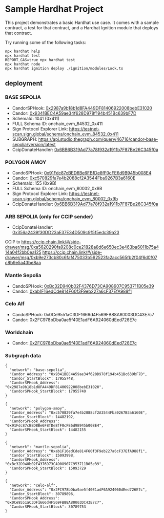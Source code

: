 # Sample Hardhat Project

This project demonstrates a basic Hardhat use case. It comes with a sample contract, a test for that contract, and a Hardhat Ignition module that deploys that contract.

Try running some of the following tasks:

```shell
npx hardhat help
npx hardhat test
REPORT_GAS=true npx hardhat test
npx hardhat node
npx hardhat ignition deploy ./ignition/modules/Lock.ts
```

## deployment

### BASE SEPOLIA
- CandorSPHook:  [0x2987a9b18b1d8FA449DF81406922008bebE31020](https://base-sepolia.blockscout.com/address/0x2987a9b18b1d8FA449DF81406922008bebE31020)
- Candor: [0x9341BEC4A59ae34f628D978f194b451Bc639bF7D](https://base-sepolia.blockscout.com/address/0x9341BEC4A59ae34f628D978f194b451Bc639bF7D)
- SchemaId: 1041 (0x411)
- FULL Schema ID: onchain_evm_84532_0x411
- Sign Protocol Explorer Link: https://testnet-scan.sign.global/schema/onchain_evm_84532_0x411
- SUBGRAPH: https://api.studio.thegraph.com/query/46716/candor-base-sepolia/version/latest
- CcipDonateHandler: [0x6BB6B319Ad77a78f932a1911b7F87Be26C345f0a](https://base-sepolia.blockscout.com/address/0x6BB6B319Ad77a78f932a1911b7F87Be26C345f0a#code)

### POLYGON AMOY
- CandoSPHook:  [0x91Fdc87cBED8Be6FBfDe8fF0cFE6d9B945b008E4](https://amoy.polygonscan.com/address/0x91Fdc87cBED8Be6FBfDe8fF0cFE6d9B945b008E4#code)
- Candor: [0xc570829fa7e4b2088cf2A3544Fba9267B3a6160E](https://amoy.polygonscan.com/address/0xc570829fa7e4b2088cf2A3544Fba9267B3a6160E#code)
- SchemaId: 155 (0x9B)
- FULL Schema ID: onchain_evm_80002_0x9B
- Sign Protocol Explorer Link: https://testnet-scan.sign.global/schema/onchain_evm_80002_0x9b
- CcipDonateHandler: [0x6BB6B319Ad77a78f932a1911b7F87Be26C345f0a](https://amoy.polygonscan.com/address/0x6BB6B319Ad77a78f932a1911b7F87Be26C345f0a#code)

### ARB SEPOLIA (only for CCIP sender)
- CcipDonateHandler: [0x356a2439f30DD23aE37E34D509c9f5f5edc39a23](https://sepolia.arbiscan.io/address/0x356a2439f30DD23aE37E34D509c9f5f5edc39a23#code)

CCIP tx
https://ccip.chain.link/#/side-drawer/msg/0xa5620290fa9208c0ce21828a8d6e650ec3e463ba6011b75a414a04f2bb0ea125
https://ccip.chain.link/#/side-drawer/msg/0xb9e273cb80c6faf475033b592523fa2acc565fb2f04f6d0f07c8b9e5a43be8aa


### Mantle Sepolia
- CandoSPHook:  [0xBc32D940b02F4376D73CA908907C953711B05e39](https://sepolia.mantlescan.xyz/address/0xBc32D940b02F4376D73CA908907C953711B05e39#code)
- Candor: [0xab1F16edCde814F60f3F9eb227a6cF37EfA988f1](https://sepolia.mantlescan.xyz/address/0xab1F16edCde814F60f3F9eb227a6cF37EfA988f1#code)

### Celo Alf
- CandoSPHook: 0x0Ce9551aC3DF1666d4F569FB88A80003DC43E7c7
- Candor: 0x2FC978bDba0ae5f40E1adF6A924060dEed726E7c

### Worldchain
- Candor: [0x2FC978bDba0ae5f40E1adF6A924060dEed726E7c](https://worldscan.org/address/0x2FC978bDba0ae5f40E1adF6A924060dEed726E7c)

### Subgraph data
```
{
  "network": "base-sepolia",
  "Candor_Address": "0x9341BEC4A59ae34f628D978f194b451Bc639bF7D",
  "Candor_StartBlock": 17955748,
  "CandorSPHook_Address": "0x2987a9b18b1d8FA449DF81406922008bebE31020",
  "CandorSPHook_StartBlock": 17955740
}

{
  "network": "polygon-amoy",
  "Candor_Address": "0xc570829fa7e4b2088cf2A3544Fba9267B3a6160E",
  "Candor_StartBlock": 14482192,
  "CandorSPHook_Address": "0x91Fdc87cBED8Be6FBfDe8fF0cFE6d9B945b008E4",
  "CandorSPHook_StartBlock": 14482155
}

{
  "network": "mantle-sepolia",
  "Candor_Address": "0xab1F16edCde814F60f3F9eb227a6cF37EfA988f1",
  "Candor_StartBlock": 15093998,
  "CandorSPHook_Address": "0xBc32D940b02F4376D73CA908907C953711B05e39",
  "CandorSPHook_StartBlock": 15093729
}

{
  "network": "celo-alf",
  "Candor_Address": "0x2FC978bDba0ae5f40E1adF6A924060dEed726E7c",
  "Candor_StartBlock": 30789896,
  "CandorSPHook_Address": "0x0Ce9551aC3DF1666d4F569FB88A80003DC43E7c7",
  "CandorSPHook_StartBlock": 30789753
}
```